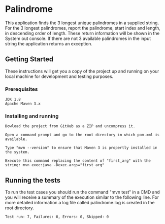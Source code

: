 # Palindrome

This application finds the 3 longest unique palindromes in a supplied string. For the 3 longest palindromes, report the palindrome, start index and length, in descending order of length.
These return information will be shown in the System out console. If there are not 3 available palindromes in the input string the application returns an exception.

## Getting Started

These instructions will get you a copy of the project up and running on your local machine for development and testing purposes.

### Prerequisites

```
JDK 1.8
Apache Maven 3.x
```

### Installing and running

```
Dowload the project from GitHub as a ZIP and uncompress it.
```
```
Open a command prompt and go to the root directory in which pom.xml is available.
```
```
Type "mvn --version" to ensure that Maven 3 is propertly installed in the system.
```
```
Execute this command replacing the content of "first_arg" with the string: mvn exec:java -Dexec.args="first_arg"
```

## Running the tests

To run the test cases you should run the command "mvn test" in a CMD and you will receive a summary of the execution similar to the following line.
For more detailed information a log file called palindrome.log is created in the root directory.

```
Test run: 7, Failures: 0, Errors: 0, Skipped: 0
```